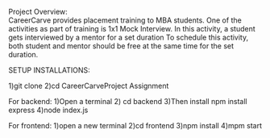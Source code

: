 Project Overview:  
CareerCarve provides placement training to MBA students. One of the activities as part of training is 1x1 Mock Interview. In this activity, a student gets interviewed by a mentor for a set duration To schedule this activity, both student and mentor should be free at the same time for the set duration. 


SETUP INSTALLATIONS:

1)git clone <repository-url>
2)cd CareerCarveProject Assignment

For backend:
1)Open a terminal
2) cd backend
3)Then install npm install express
4)node index.js

For frontend:
1)open a new terminal
2)cd frontend
3)npm install
4)mpm start
